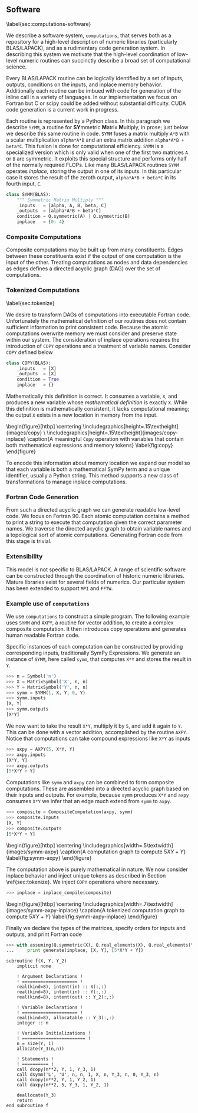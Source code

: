 
Software
--------

\label{sec:computations-software}

We describe a software system, `computations`, that serves both as a repository for a high-level description of numeric libraries (particularly BLAS/LAPACK), and as a rudimentary code generation system.  In describing this system we motivate that the high-level coordination of low-level numeric routines can succinctly describe a broad set of computational science.

Every BLAS/LAPACK routine can be logically identified by a set of inputs, outputs, conditions on the inputs, and inplace memory behavior.  Additionally each routine can be imbued with code for generation of the inline call in a variety of languages.  In our implementation we focus on Fortran but C or scipy could be added without substantial difficulty.  CUDA code generation is a current work in progress.

Each routine is represented by a Python class.  In this paragraph we describe `SYMM`, a routine for **SY**mmetric **M**atrix **M**ultiply, in prose; just below we describe this same routine in code.  `SYMM` fuses a matrix multiply `A*B` with a scalar multiplication `alpha*A*B` and an extra matrix addition `alpha*A*B + beta*C`.  This fusion is done for computational efficiency.  `SYMM` is a specialized version which is only valid when one of the first two matrices `A` or `B` are symmetric.  It exploits this special structure and performs only half of the normally required FLOPs.  Like many BLAS/LAPACK routines `SYMM` operates *inplace*, storing the output in one of its inputs.  In this particular case it stores the result of the zeroth output, `alpha*A*B + beta*C` in its fourth input, `C`. 

~~~~~~~~~~~~~Python
class SYMM(BLAS):
    """ Symmetric Matrix Multiply """
    _inputs   = [alpha, A, B, beta, C]
    _outputs  = [alpha*A*B + beta*C]
    condition = Q.symmetric(A) | Q.symmetric(B)
    inplace   = {0: 4}
~~~~~~~~~~~~~

### Composite Computations

Composite computations may be built up from many constituents.  Edges between these constituents exist if the output of one computation is the input of the other.  Treating computations as nodes and data dependencies as edges defines a directed acyclic graph (DAG) over the set of computations.


### Tokenized Computations

\label{sec:tokenize}

We desire to transform DAGs of computations into executable Fortran code.  Unfortunately the mathematical definition of our routines does not contain sufficient information to print consistent code.  Because the atomic computations overwrite memory we must consider and preserve state within our system.  The consideration of inplace operations requires the introduction of `COPY` operations and a treatment of variable names.  Consider `COPY` defined below

~~~~~~~~~~~~~Python
class COPY(BLAS):
    _inputs   = [X]
    _outputs  = [X]
    condition = True
    inplace   = {}
~~~~~~~~~~~~~

Mathematically this definition is correct.  It consumes a variable, `X`, and produces a new variable whose *mathematical definition* is exactly `X`.  While this definition is mathematically consistent, it lacks computational meaning; the output `X` exists in a new location in memory from the input.

\begin{figure}[htbp]
\centering
\includegraphics[height=.15\textheight]{images/copy} \\
\includegraphics[height=.15\textheight]{images/copy-inplace}
\caption{A meaningful `Copy` operation with variables that contain both mathematical expressions and memory tokens}
\label{fig:copy}
\end{figure}

To encode this information about memory location we expand our model so that each variable is both a mathematical SymPy term and a unique identifier, usually a Python string.  This method supports a new class of transformations to manage inplace computations.

### Fortran Code Generation

From such a directed acyclic graph we can generate readable low-level code.  We focus on Fortran 90.  Each atomic computation contains a method to print a string to execute that computation given the correct parameter names.  We traverse the directed acyclic graph to obtain variable names and a topological sort of atomic computations.  Generating Fortran code from this stage is trivial.


### Extensibility

This model is not specific to BLAS/LAPACK.  A range of scientific software can be constructed through the coordination of historic numeric libraries.  Mature libraries exist for several fields of numerics.  Our particular system has been extended to support `MPI` and `FFTW`.  


### Example use of `computations`

We use `computations` to construct a simple program.  The following example uses `SYMM` and `AXPY`, a routine for vector addition, to create a complex composite computation.  It then introduces copy operations and generates human readable Fortran code.

Specific instances of each computation can be constructed by providing corresponding inputs, traditionally SymPy Expressions.   We generate an instance of `SYMM`, here called `symm`, that computes `X*Y` and stores the result in `Y`.

~~~~~~~~~~~~~Python
>>> n = Symbol('n')
>>> X = MatrixSymbol('X', n, n)
>>> Y = MatrixSymbol('Y', n, n)
>>> symm = SYMM(1, X, Y, 0, Y)
>>> symm.inputs
[X, Y]
>>> symm.outputs
[X*Y]
~~~~~~~~~~~~~

We now want to take the result `X*Y`, multiply it by `5`, and add it again to `Y`.  This can be done with a vector addition, accomplished by the routine `AXPY`.  Notice that computations can take compound expressions like `X*Y` as inputs

~~~~~~~~~~~~~Python
>>> axpy = AXPY(5, X*Y, Y)
>>> axpy.inputs
[X*Y, Y]
>>> axpy.outputs
[5*X*Y + Y]
~~~~~~~~~~~~~

Computations like `symm` and `axpy` can be combined to form composite computations.  These are assembled into a directed acyclic graph based on their inputs and outputs.  For example, because `symm` produces `X*Y` and `axpy` consumes `X*Y` we infer that an edge much extend from `symm` to `axpy`.

~~~~~~~~~~~~~Python
>>> composite = CompositeComputation(axpy, symm)
>>> composite.inputs
[X, Y]
>>> composite.outputs
[5*X*Y + Y]
~~~~~~~~~~~~~

\begin{figure}[htbp]
\centering
\includegraphics[width=.5\textwidth]{images/symm-axpy}
\caption{A computation graph to compute $5XY + Y$}
\label{fig:symm-axpy}
\end{figure}

The computation above is purely mathematical in nature.  We now consider inplace behavior and inject unique tokens as described in Section \ref{sec:tokenize}.  We inject `COPY` operations where necessary.

~~~~~~~~~~~~~Python
>>> inplace = inplace_compile(composite)
~~~~~~~~~~~~~

\begin{figure}[htbp]
\centering
\includegraphics[width=.7\textwidth]{images/symm-axpy-inplace}
\caption{A tokenized computation graph to compute $5XY + Y$}
\label{fig:symm-axpy-inplace}
\end{figure}

Finally we declare the types of the matrices, specify orders for inputs and outputs,  and print Fortran code

~~~~~~~~~~~~~Python
>>> with assuming(Q.symmetric(X), Q.real_elements(X), Q.real_elements(Y)):
...     print generate(inplace, [X, Y], [5*X*Y + Y])
~~~~~~~~~~~~~

~~~~~~~~~~~~~Fortran
subroutine f(X, Y, Y_2)
    implicit none

    ! Argument Declarations !
    ! ===================== !
    real(kind=8), intent(in) :: X(:,:)
    real(kind=8), intent(in) :: Y(:,:)
    real(kind=8), intent(out) :: Y_2(:,:)

    ! Variable Declarations !
    ! ===================== !
    real(kind=8), allocatable :: Y_3(:,:)
    integer :: n

    ! Variable Initializations !
    ! ======================== !
    n = size(Y, 1)
    allocate(Y_3(n,n))

    ! Statements !
    ! ========== !
    call dcopy(n**2, Y, 1, Y_3, 1)
    call dsymm('L', 'U', n, n, 1, X, n, Y_3, n, 0, Y_3, n)
    call dcopy(n**2, Y, 1, Y_2, 1)
    call daxpy(n**2, 5, Y_3, 1, Y_2, 1)

    deallocate(Y_3)
    return
end subroutine f
~~~~~~~~~~~~~
